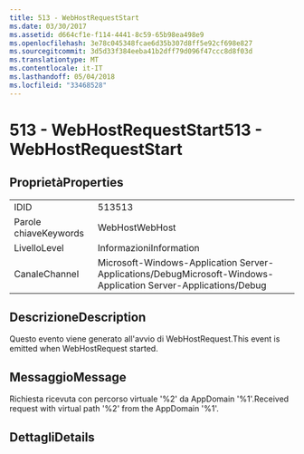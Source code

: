 ```yaml
---
title: 513 - WebHostRequestStart
ms.date: 03/30/2017
ms.assetid: d664cf1e-f114-4441-8c59-65b98ea498e9
ms.openlocfilehash: 3e78c045348fcae6d35b307d8ff5e92cf698e827
ms.sourcegitcommit: 3d5d33f384eeba41b2dff79d096f47ccc8d8f03d
ms.translationtype: MT
ms.contentlocale: it-IT
ms.lasthandoff: 05/04/2018
ms.locfileid: "33468528"
---
```

# <a name="513---webhostrequeststart"></a><span data-ttu-id="04fe5-102">513 - WebHostRequestStart</span><span class="sxs-lookup"><span data-stu-id="04fe5-102">513 - WebHostRequestStart</span></span>
## <a name="properties"></a><span data-ttu-id="04fe5-103">Proprietà</span><span class="sxs-lookup"><span data-stu-id="04fe5-103">Properties</span></span>  
  
|||  
|-|-|  
|<span data-ttu-id="04fe5-104">ID</span><span class="sxs-lookup"><span data-stu-id="04fe5-104">ID</span></span>|<span data-ttu-id="04fe5-105">513</span><span class="sxs-lookup"><span data-stu-id="04fe5-105">513</span></span>|  
|<span data-ttu-id="04fe5-106">Parole chiave</span><span class="sxs-lookup"><span data-stu-id="04fe5-106">Keywords</span></span>|<span data-ttu-id="04fe5-107">WebHost</span><span class="sxs-lookup"><span data-stu-id="04fe5-107">WebHost</span></span>|  
|<span data-ttu-id="04fe5-108">Livello</span><span class="sxs-lookup"><span data-stu-id="04fe5-108">Level</span></span>|<span data-ttu-id="04fe5-109">Informazioni</span><span class="sxs-lookup"><span data-stu-id="04fe5-109">Information</span></span>|  
|<span data-ttu-id="04fe5-110">Canale</span><span class="sxs-lookup"><span data-stu-id="04fe5-110">Channel</span></span>|<span data-ttu-id="04fe5-111">Microsoft-Windows-Application Server-Applications/Debug</span><span class="sxs-lookup"><span data-stu-id="04fe5-111">Microsoft-Windows-Application Server-Applications/Debug</span></span>|  
  
## <a name="description"></a><span data-ttu-id="04fe5-112">Descrizione</span><span class="sxs-lookup"><span data-stu-id="04fe5-112">Description</span></span>  
 <span data-ttu-id="04fe5-113">Questo evento viene generato all'avvio di WebHostRequest.</span><span class="sxs-lookup"><span data-stu-id="04fe5-113">This event is emitted when WebHostRequest started.</span></span>  
  
## <a name="message"></a><span data-ttu-id="04fe5-114">Messaggio</span><span class="sxs-lookup"><span data-stu-id="04fe5-114">Message</span></span>  
 <span data-ttu-id="04fe5-115">Richiesta ricevuta con percorso virtuale '%2' da AppDomain '%1'.</span><span class="sxs-lookup"><span data-stu-id="04fe5-115">Received request with virtual path '%2' from the AppDomain '%1'.</span></span>  
  
## <a name="details"></a><span data-ttu-id="04fe5-116">Dettagli</span><span class="sxs-lookup"><span data-stu-id="04fe5-116">Details</span></span>
